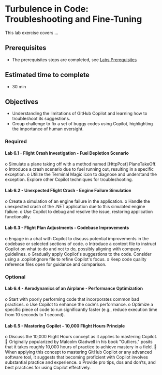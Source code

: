 # Turbulence in Code: Troubleshooting and Fine-Tuning
This lab exercise covers ...

## Prerequisites
- The prerequisites steps are completed, see [Labs Prerequisites](https://github.com/XpiritBV/Copilot-Bootcamp#labs-prerequisites)

## Estimated time to complete
- 30 min

## Objectives
- Understanding the limitations of GitHub Copilot and learning how to troubleshoot its suggestions.
- Group challenge to fix a set of buggy codes using Copilot, highlighting the importance of human oversight.

### Required

#### Lab 6.1 - Flight Crash Investigation - Fuel Depletion Scenario

o	Simulate a plane taking off with a method named [HttpPost] PlaneTakeOff.
o	Introduce a crash scenario due to fuel running out, resulting in a specific exception.
o	Utilize the Terminal Magic icon to diagnose and understand the exception. Explore other Copilot techniques for troubleshooting.

#### Lab 6.2 - Unexpected Flight Crash - Engine Failure Simulation

o	Create a simulation of an engine failure in the application.
o	Handle the unexpected crash of the .NET application due to this simulated engine failure.
o	Use Copilot to debug and resolve the issue, restoring application functionality.


#### Lab 6.3 - Flight Plan Adjustments - Codebase Improvements

o	Engage in a chat with Copilot to discuss potential improvements in the codebase or selected sections of code.
o	Introduce a context file to instruct Copilot on what to do and not to do, possibly aligning with company guidelines.
o	Gradually apply Copilot's suggestions to the code. Consider using a .copilotignore file to refine Copilot's focus.
o	Keep code quality reference files open for guidance and comparison.

### Optional

#### Lab 6.4 - Aerodynamics of an Airplane - Performance Optimization

o	Start with poorly performing code that incorporates common bad practices.
o	Use Copilot to enhance the code's performance.
o	Optimize a specific piece of code to run significantly faster (e.g., reduce execution time from 10 seconds to 1 second).


#### Lab 6.5 - Mastering Copilot - 10,000 Flight Hours Principle


o	Discuss the 10,000 Flight Hours concept as it applies to mastering Copilot.
	Originally popularized by Malcolm Gladwell in his book "Outliers," posits that it takes roughly 10,000 hours of practice to achieve mastery in a field.
	When applying this concept to mastering GitHub Copilot or any advanced software tool, it suggests that becoming proficient with Copilot involves substantial practice and experience.
o	Provide pro tips, dos and don’ts, and best practices for using Copilot effectively.


